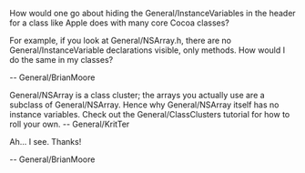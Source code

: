 How would one go about hiding the General/InstanceVariables in the header for a class like Apple does with many core Cocoa classes?  

For example, if you look at General/NSArray.h, there are no General/InstanceVariable declarations visible, only methods. How would I do the same in my classes?

-- General/BrianMoore

General/NSArray is a class cluster; the arrays you actually use are a subclass of General/NSArray. Hence why General/NSArray itself has no instance variables. Check out the General/ClassClusters tutorial for how to roll your own. -- General/KritTer

Ah... I see. Thanks!

-- General/BrianMoore